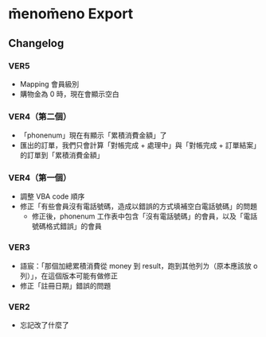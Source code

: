 # m̄enom̄eno Export

## Changelog

### VER5

- Mapping 會員級別
- 購物金為 0 時，現在會顯示空白

### VER4（第二個）

- 「phonenum」現在有顯示「累積消費金額」了
- 匯出的訂單，我們只會計算「對帳完成 + 處理中」與「對帳完成 + 訂單結案」的訂單到「累積消費金額」

### VER4（第一個）

- 調整 VBA code 順序
- 修正「有些會員沒有電話號碼，造成以錯誤的方式填補空白電話號碼」的問題
  - 修正後，phonenum 工作表中包含「沒有電話號碼」的會員，以及「電話號碼格式錯誤」的會員

### VER3

- 語宸：「那個加總累積消費從 money 到 result，跑到其他列ㄌ（原本應該放 o 列）」，在這個版本可能有做修正
- 修正「註冊日期」錯誤的問題

### VER2

- 忘記改了什麼了
